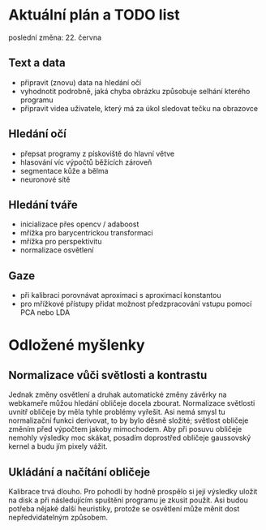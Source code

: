 # Aktuální plán a TODO list

poslední změna: 22. června

## Text a data
* připravit (znovu) data na hledání očí
* vyhodnotit podrobně, jaká chyba obrázku způsobuje selhání kterého programu
* připravit videa uživatele, který má za úkol sledovat tečku na obrazovce

## Hledání očí
* přepsat programy z pískoviště do hlavní větve
* hlasování víc výpočtů běžících zároveň
* segmentace kůže a bělma
* neuronové sítě

## Hledání tváře
* inicializace přes opencv / adaboost
* mřížka pro barycentrickou transformaci
* mřížka pro perspektivitu
* normalizace osvětlení

## Gaze
* při kalibraci porovnávat aproximaci s aproximací konstantou
* pro mřížkové přístupy přidat možnost předzpracování vstupu pomocí PCA nebo LDA

# Odložené myšlenky

## Normalizace vůči světlosti a kontrastu
Jednak změny osvětlení a druhak automatické změny závěrky na webkameře můžou hledání obličeje docela zbourat. Normalizace světlosti uvnitř obličeje by měla tyhle problémy vyřešit. Asi nemá smysl tu normalizační funkci derivovat, to by bylo děsně složité; světlost obličeje změním před výpočtem jakoby mimochodem. Aby při posuvu obličeje nemohly výsledky moc skákat, posadím doprostřed obličeje gaussovský kernel a budu jím pixely vážit.

## Ukládání a načítání obličeje
Kalibrace trvá dlouho. Pro pohodlí by hodně prospělo si její výsledky uložit na disk a při následujícím spuštění programu je zkusit použít. Asi budou potřeba nějaké další heuristiky, protože se osvětlení může měnit dost nepředvidatelným způsobem.
